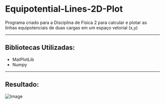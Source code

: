 # Equipotential-Lines-2D-Plot
 Programa criado para a Disciplina de Física 2 para calcular e plotar as linhas equipotenciais de duas cargas em um espaço vetorial (x,y)
***
## Bibliotecas Utilizadas:
- MatPlotLib
- Numpy
***
## Resultado:
![Image]()
